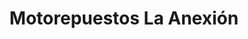 ---
title: "Motorepuestos La Anexión"
url: /nicoya/motorepuestos-la-anexion/
shop: reparación de automóviles
---